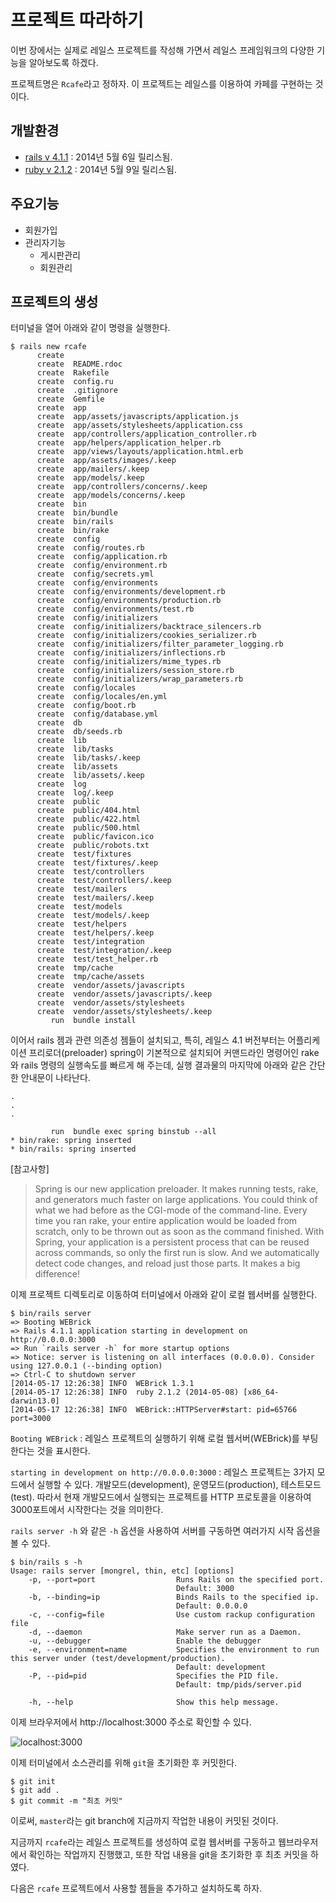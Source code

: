 # 프로젝트 따라하기

이번 장에서는 실제로 레일스 프로젝트를 작성해 가면서 레일스 프레임워크의 다양한 기능을 알아보도록 하겠다.

프로젝트명은 `Rcafe`라고 정하자. 이 프로젝트는 레일스를 이용하여 카페를 구현하는 것이다.

## 개발환경

* [rails v 4.1.1](http://weblog.rubyonrails.org/2014/5/6/Rails_3_2_18_4_0_5_and_4_1_1_have_been_released/) : 2014년 5월 6일 릴리스됨.
* [ruby v 2.1.2](https://www.ruby-lang.org/ko/news/2014/05/09/ruby-2-1-2-is-released/) : 2014년 5월 9일 릴리스됨.

## 주요기능

* 회원가입
* 관리자기능
  * 게시판관리
  * 회원관리


## 프로젝트의 생성

터미널을 열어 아래와 같이 명령을 실행한다.

```
$ rails new rcafe
      create
      create  README.rdoc
      create  Rakefile
      create  config.ru
      create  .gitignore
      create  Gemfile
      create  app
      create  app/assets/javascripts/application.js
      create  app/assets/stylesheets/application.css
      create  app/controllers/application_controller.rb
      create  app/helpers/application_helper.rb
      create  app/views/layouts/application.html.erb
      create  app/assets/images/.keep
      create  app/mailers/.keep
      create  app/models/.keep
      create  app/controllers/concerns/.keep
      create  app/models/concerns/.keep
      create  bin
      create  bin/bundle
      create  bin/rails
      create  bin/rake
      create  config
      create  config/routes.rb
      create  config/application.rb
      create  config/environment.rb
      create  config/secrets.yml
      create  config/environments
      create  config/environments/development.rb
      create  config/environments/production.rb
      create  config/environments/test.rb
      create  config/initializers
      create  config/initializers/backtrace_silencers.rb
      create  config/initializers/cookies_serializer.rb
      create  config/initializers/filter_parameter_logging.rb
      create  config/initializers/inflections.rb
      create  config/initializers/mime_types.rb
      create  config/initializers/session_store.rb
      create  config/initializers/wrap_parameters.rb
      create  config/locales
      create  config/locales/en.yml
      create  config/boot.rb
      create  config/database.yml
      create  db
      create  db/seeds.rb
      create  lib
      create  lib/tasks
      create  lib/tasks/.keep
      create  lib/assets
      create  lib/assets/.keep
      create  log
      create  log/.keep
      create  public
      create  public/404.html
      create  public/422.html
      create  public/500.html
      create  public/favicon.ico
      create  public/robots.txt
      create  test/fixtures
      create  test/fixtures/.keep
      create  test/controllers
      create  test/controllers/.keep
      create  test/mailers
      create  test/mailers/.keep
      create  test/models
      create  test/models/.keep
      create  test/helpers
      create  test/helpers/.keep
      create  test/integration
      create  test/integration/.keep
      create  test/test_helper.rb
      create  tmp/cache
      create  tmp/cache/assets
      create  vendor/assets/javascripts
      create  vendor/assets/javascripts/.keep
      create  vendor/assets/stylesheets
      create  vendor/assets/stylesheets/.keep
         run  bundle install
```

이어서 rails 젬과 관련 의존성 젬들이 설치되고, 특히, 레일스 4.1 버전부터는 어플리케이션 프리로더(preloader) spring이 기본적으로 설치되어 커맨드라인 명령어인 rake와 rails 명령의 실행속도를 빠르게 해 주는데, 실행 결과물의 마지막에 아래와 같은 간단한 안내문이 나타난다.

```
.
.
.

         run  bundle exec spring binstub --all
* bin/rake: spring inserted
* bin/rails: spring inserted
```

[참고사항]

> Spring is our new application preloader. It makes running tests, rake, and generators much faster on large applications. You could think of what we had before as the CGI-mode of the command-line. Every time you ran rake, your entire application would be loaded from scratch, only to be thrown out as soon as the command finished. With Spring, your application is a persistent process that can be reused across commands, so only the first run is slow. And we automatically detect code changes, and reload just those parts. It makes a big difference!

이제 프로젝트 디렉토리로 이동하여 터미널에서 아래와 같이 로컬 웹서버를 실행한다.

```
$ bin/rails server
=> Booting WEBrick
=> Rails 4.1.1 application starting in development on http://0.0.0.0:3000
=> Run `rails server -h` for more startup options
=> Notice: server is listening on all interfaces (0.0.0.0). Consider using 127.0.0.1 (--binding option)
=> Ctrl-C to shutdown server
[2014-05-17 12:26:38] INFO  WEBrick 1.3.1
[2014-05-17 12:26:38] INFO  ruby 2.1.2 (2014-05-08) [x86_64-darwin13.0]
[2014-05-17 12:26:38] INFO  WEBrick::HTTPServer#start: pid=65766 port=3000
```

`Booting WEBrick` : 레일스 프로젝트의 실행하기 위해 로컬 웹서버(WEBrick)를 부팅한다는 것을 표시한다.

`starting in development on http://0.0.0.0:3000` : 레일스 프로젝트는 3가지 모드에서 실행할 수 있다. 개발모드(development), 운영모드(production), 테스트모드(test). 따라서 현재 개발모드에서 실행되는 프로젝트를 HTTP 프로토콜을 이용하여 3000포트에서 시작한다는 것을 의미한다.

`rails server -h` 와 같은 `-h` 옵션을 사용하여 서버를 구동하면 여러가지 시작 옵션을 볼 수 있다.

```
$ bin/rails s -h
Usage: rails server [mongrel, thin, etc] [options]
    -p, --port=port                  Runs Rails on the specified port.
                                     Default: 3000
    -b, --binding=ip                 Binds Rails to the specified ip.
                                     Default: 0.0.0.0
    -c, --config=file                Use custom rackup configuration file
    -d, --daemon                     Make server run as a Daemon.
    -u, --debugger                   Enable the debugger
    -e, --environment=name           Specifies the environment to run this server under (test/development/production).
                                     Default: development
    -P, --pid=pid                    Specifies the PID file.
                                     Default: tmp/pids/server.pid

    -h, --help                       Show this help message.
```

이제 브라우저에서 http://localhost:3000 주소로 확인할 수 있다.

![localhost:3000](http://i1373.photobucket.com/albums/ag392/rorlab/localhost_3000_zps48e7d0ba.png)

이제 터미널에서 소스관리를 위해 `git`을 초기화한 후 커밋한다.

```
$ git init
$ git add .
$ git commit -m "최초 커밋"
```

이로써, `master`라는 git branch에 지금까지 작업한 내용이 커밋된 것이다.


지금까지 `rcafe`라는 레일스 프로젝트를 생성하여 로컬 웹서버를 구동하고 웹브라우저에서 확인하는 작업까지 진행했고, 또한 작업 내용을 git을 초기화한 후 최초 커밋을 하였다.

다음은 `rcafe` 프로젝트에서 사용할 젬들을 추가하고 설치하도록 하자.






